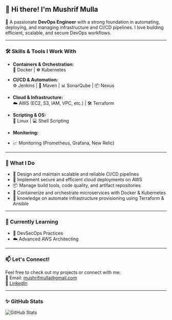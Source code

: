 ## 👋 Hi there! I'm Mushrif Mulla

🚀 A passionate **DevOps Engineer** with a strong foundation in automating, deploying, and managing infrastructure and CI/CD pipelines. I love building efficient, scalable, and secure DevOps workflows.

---

### 🛠️ Skills & Tools I Work With

- **Containers & Orchestration:**  
  🐳 Docker | ☸️ Kubernetes

- **CI/CD & Automation:**  
  ⚙️ Jenkins | 🧪 Maven | 📊 SonarQube | 📦 Nexus

- **Cloud & Infrastructure:**  
  ☁️ AWS (EC2, S3, IAM, VPC, etc.) | 🛠️ Terraform 

- **Scripting & OS:**  
  🐧 Linux | 💻 Shell Scripting

- **Monitoring:**  
- 📈 Monitoring (Prometheus, Grafana, New Relic) 
  
---

### 🔄 What I Do

- 🔧 Design and maintain scalable and reliable CI/CD pipelines   
- 🔐 Implement secure and efficient cloud deployments on AWS  
- 📦 Manage build tools, code quality, and artifact repositories  
- 🚀 Containerize and orchestrate microservices with Docker & Kubernetes
- 🧰 knowledge on automate infrastructure provisioning using Terraform & Ansible 

---

### 🌱 Currently Learning

- 🔐 DevSecOps Practices   
- ☁️ Advanced AWS Architecting

---

### 📫 Let's Connect!

Feel free to check out my projects or connect with me:  
📧 Email: mushrifmulla@gmail.com   
🔗 [LinkedIn](https://www.linkedin.com/in/mushrifmulla/)

---

### ✨ GitHub Stats

![GitHub Stats](https://github-readme-stats.vercel.app/api?username=mushrifmulla&show_icons=true&theme=github_dark)
